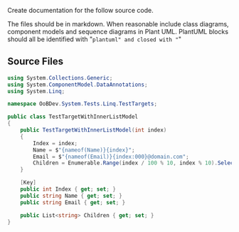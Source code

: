 Create documentation for the follow source code. 

The files should be in markdown.
When reasonable include class diagrams, component models and sequence diagrams in Plant UML.
PlantUML blocks should all be identified with "```plantuml" and closed with "```"

## Source Files

```TestTargetWithInnerListModel.cs
using System.Collections.Generic;
using System.ComponentModel.DataAnnotations;
using System.Linq;

namespace OoBDev.System.Tests.Linq.TestTargets;

public class TestTargetWithInnerListModel
{
    public TestTargetWithInnerListModel(int index)
    {
        Index = index;
        Name = $"{nameof(Name)}{index}";
        Email = $"{nameof(Email)}{index:000}@domain.com";
        Children = Enumerable.Range(index / 100 % 10, index % 10).Select(i => $"Child{i:000}").ToList();
    }

    [Key]
    public int Index { get; set; }
    public string Name { get; set; }
    public string Email { get; set; }

    public List<string> Children { get; set; }
}

```

